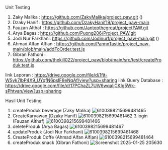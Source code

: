 Unit Testing 

1. Zaky Malika : https://github.com/ZakyMalika/project_paw.git ()
2. Dzaky Hanif : https://github.com/DzakyHanif19/project_paw-main
3. Fauzan Althaf : https://github.com/Jantopthegreat/projectPAW.git
4. Arya Bagas : https://github.com/Puong206/Project_PAW.git
5. Jodi Nur Farkhani: https://github.com/Jodinurf/project_paw-main.git ()
6. Ahmad Alfan Alfian : https://github.com/PannnTastic/project_paw-main/blob/main/addToOrder.test.js
7. Gibran Fathoni : https://github.com/thekill022/project_paw/blob/main/src/test/createProduk.test.js

link Laporan : https://drive.google.com/file/d/1fjt-WSyk7IbP4X9_UYqfN6psIF8eNqAf/view?usp=sharing
link Query Database : https://drive.google.com/file/d/17PChaZL7UiV6wqaIjCKIg5Wk-sPhtvan/view?usp=sharing

Hasil Unit Testing
1. createProduk beverage (Zaky Malika)
   ![6100398215699481465](https://github.com/user-attachments/assets/c13caa1a-3831-4bd3-acc0-7b2143874370)
2. CreateKaryawan (Dzaky Hanif)
![6100398215699481462](https://github.com/user-attachments/assets/a124a991-b2cc-4ced-9b56-ba68772d298c)
3.login (Fauzan Althaf)
![6100398215699481466](https://github.com/user-attachments/assets/945d30fe-ba73-45a2-a214-fb96e71963a1)
4. deleteProduk (Arya Bagas)
![6100398215699481467](https://github.com/user-attachments/assets/2bd4c67a-6f01-4ba4-b067-8638b4533784)
5. updateProduk (Jodi Nur Farkhani)
![6100398215699481468](https://github.com/user-attachments/assets/108991d2-4c51-45e5-86cb-f2df8fa154d5)
6. CreateProduk Coffe (Ahmad Alfan Alfian)
![6100398215699481464](https://github.com/user-attachments/assets/37e8b799-e32d-4a31-aa5d-950b6efc7366)
7. createProduk snack (Gibran Fathoni)
![Screenshot 2025-01-25 205630](https://github.com/user-attachments/assets/dbcfc0a3-34b7-425e-8b80-5817c4e60d7f)
